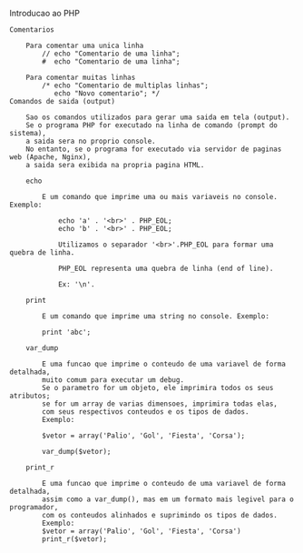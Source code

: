 Introducao ao PHP

    Comentarios 
        
        Para comentar uma unica linha
            // echo "Comentario de uma linha";
            #  echo "Comentario de uma linha";
        
        Para comentar muitas linhas
            /* echo "Comentario de multiplas linhas";
               echo "Novo comentario"; */
    Comandos de saida (output)
        
        Sao os comandos utilizados para gerar uma saida em tela (output). 
        Se o programa PHP for executado na linha de comando (prompt do sistema), 
        a saida sera no proprio console. 
        No entanto, se o programa for executado via servidor de paginas web (Apache, Nginx), 
        a saida sera exibida na propria pagina HTML.

        echo
            
            E um comando que imprime uma ou mais variaveis no console. Exemplo: 

                echo 'a' . '<br>' . PHP_EOL;
                echo 'b' . '<br>' . PHP_EOL;  

                Utilizamos o separador '<br>'.PHP_EOL para formar uma quebra de linha. 

                PHP_EOL representa uma quebra de linha (end of line). 

                Ex: '\n'.                       

        print 
            
            E um comando que imprime uma string no console. Exemplo:
            
            print 'abc';

        var_dump
            
            E uma funcao que imprime o conteudo de uma variavel de forma detalhada, 
            muito comum para executar um debug. 
            Se o parametro for um objeto, ele imprimira todos os seus atributos; 
            se for um array de varias dimensoes, imprimira todas elas, 
            com seus respectivos conteudos e os tipos de dados. 
            Exemplo:

            $vetor = array('Palio', 'Gol', 'Fiesta', 'Corsa');

            var_dump($vetor);

        print_r  
            
            E uma funcao que imprime o conteudo de uma variavel de forma detalhada, 
            assim como a var_dump(), mas em um formato mais legivel para o programador, 
            com os conteudos alinhados e suprimindo os tipos de dados. 
            Exemplo:
            $vetor = array('Palio', 'Gol', 'Fiesta', 'Corsa')
            print_r($vetor);     
                      